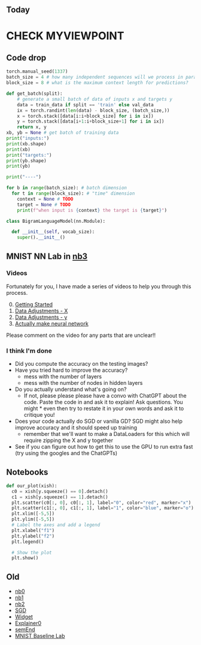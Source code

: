 ## Today
# CHECK MYVIEWPOINT
## Code drop
```python
torch.manual_seed(1337)
batch_size = 4 # how many independent sequences will we process in parallel?
block_size = 8 # what is the maximum context length for predictions?

def get_batch(split):
    # generate a small batch of data of inputs x and targets y
    data = train_data if split == 'train' else val_data
    ix = torch.randint(len(data) - block_size, (batch_size,))
    x = torch.stack([data[i:i+block_size] for i in ix])
    y = torch.stack([data[i+1:i+block_size+1] for i in ix])
    return x, y
xb, yb = None # get batch of training data
print("inputs:")
print(xb.shape)
print(xb)
print("targets:")
print(yb.shape)
print(yb)

print("----")

for b in range(batch_size): # batch dimension
  for t in range(block_size): # "time" dimension
    context = None # TODO
    target = None # TODO
    print(f"when input is {context} the target is {target}")

class BigramLanguageModel(nn.Module):

  def __init__(self, vocab_size):
    super().__init__()
```

## MNIST NN Lab in [nb3](https://colab.research.google.com)
### Videos
Fortunately for you, I have made a series of videos to help you through this process.

0. [Getting Started](https://www.loom.com/share/d26bb53ad2d447049db79f55c20755a6)
1. [Data Adjustments - X](https://www.loom.com/share/183e3cb95ef246a6b13eb4c729add079)
2. [Data Adjustments - y](https://www.loom.com/share/21f59b3a1b00492dbd55689d89be44c7)
3. [Actually make neural network](https://www.loom.com/share/138697d7e4e84ef5ab8fe99ebbd99011)

Please comment on the video for any parts that are unclear!!

### I think I'm done
* Did you compute the accuracy on the testing images?
* Have you tried hard to improve the accuracy?
    * mess with the number of layers
    * mess with the number of nodes in hidden layers
* Do you actually understand what's going on?
    * If not, please please please have a convo with ChatGPT about the code. Paste the code in and ask it to explain! Ask questions. You might * even then try to restate it in your own words and ask it to critique you!
* Does your code actually do SGD or vanilla GD? SGD might also help improve accuracy and it should speed up training
    * remember that we'll want to make a  DataLoaders for this which will require zipping the X and y together
* See if you can figure out how to get this to use the GPU to run extra fast (try using the googles and the ChatGPTs)
## Notebooks


```python
def our_plot(xish):
  c0 = xish[y.squeeze() == 0].detach()
  c1 = xish[y.squeeze() == 1].detach()
  plt.scatter(c0[:, 0], c0[:, 1], label="0", color="red", marker="x")
  plt.scatter(c1[:, 0], c1[:, 1], label="1", color="blue", marker="o")
  plt.xlim([-5,5])
  plt.ylim([-5,5])
  # Label the axes and add a legend
  plt.xlabel("f1")
  plt.ylabel("f2")
  plt.legend()

  # Show the plot
  plt.show()
```

## Old
* [nb0](https://classroom.github.com/a/DF3J9551)
* [nb1](https://classroom.github.com/a/QpcoqLfc)
* [nb2](https://classroom.github.com/a/sm-T03pF)
* [SGD](https://colab.research.google.com/drive/1GkfznyWpRY9UG2KOd5582CW3GNkNAxTq?usp=sharing)
* [Widget](files/Widget.md)
* [Explainer0](files/Explainer0.md)
* [semEnd](files/semEnd.md)
* [MNIST Baseline Lab](files/MNIST%20Baseline%20Lab.md)
